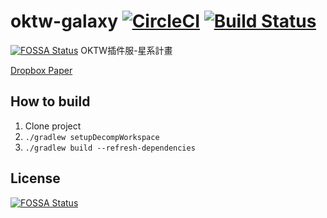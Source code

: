 # oktw-galaxy [![CircleCI](https://circleci.com/gh/OKTW-Network/Galaxy.svg?style=shield)](https://circleci.com/gh/OKTW-Network/Galaxy) [![Build Status](https://travis-ci.org/OKTW-Network/Galaxy.svg?branch=master)](https://travis-ci.org/OKTW-Network/Galaxy)
[![FOSSA Status](https://app.fossa.io/api/projects/git%2Bgithub.com%2FOKTW-Network%2FGalaxy.svg?type=shield)](https://app.fossa.io/projects/git%2Bgithub.com%2FOKTW-Network%2FGalaxy?ref=badge_shield)
OKTW插件服-星系計畫

[Dropbox Paper](https://paper.dropbox.com/doc/i2echYaLHbj8YMP3f1loB)


## How to build

1. Clone project
1. `./gradlew setupDecompWorkspace`
1. `./gradlew build --refresh-dependencies`


## License
[![FOSSA Status](https://app.fossa.io/api/projects/git%2Bgithub.com%2FOKTW-Network%2FGalaxy.svg?type=large)](https://app.fossa.io/projects/git%2Bgithub.com%2FOKTW-Network%2FGalaxy?ref=badge_large)